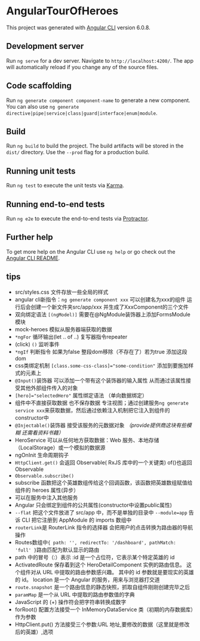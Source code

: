# AngularTourOfHeroes

This project was generated with [Angular CLI](https://github.com/angular/angular-cli) version 6.0.8.

## Development server

Run `ng serve` for a dev server. Navigate to `http://localhost:4200/`. The app will automatically reload if you change any of the source files.

## Code scaffolding

Run `ng generate component component-name` to generate a new component. You can also use `ng generate directive|pipe|service|class|guard|interface|enum|module`.

## Build

Run `ng build` to build the project. The build artifacts will be stored in the `dist/` directory. Use the `--prod` flag for a production build.

## Running unit tests

Run `ng test` to execute the unit tests via [Karma](https://karma-runner.github.io).

## Running end-to-end tests

Run `ng e2e` to execute the end-to-end tests via [Protractor](http://www.protractortest.org/).

## Further help

To get more help on the Angular CLI use `ng help` or go check out the [Angular CLI README](https://github.com/angular/angular-cli/blob/master/README.md).

## tips
- src/styles.css 文件存放一些全局的样式
- angular cli新指令：`ng generate component xxx` 可以创建名为xxx的组件 
  运行后会创建一个新文件夹src/app/xxx 并生成了XxxComponent的三个文件
- 双向绑定语法 `[(ngModel)]` 需要在@NgModule装饰器上添加FormsModule模块
- mock-heroes 模拟从服务器端获取的数据
- `*ngFor` 循环输出(let .. of ..) 复写器指令repeater
- (click) `()` 监听事件
- `*ngIf` 判断指令 如果为false 整段dom移除（不存在了）若为true 添加这段dom
- css类绑定机制 `[class.some-css-class]="some-condition"` 添加到要施加样式的元素上
- `@Input()`装饰器 可以添加一个带有这个装饰器的输入属性 从而通过该属性接受其他外部组件传入的对象
- `[hero]="selectedHero"` 属性绑定语法 （单向数据绑定）
- 组件中不直接获取数据 也不保存数据 专注视图；通过创建服务`ng generate service xxx`来获取数据，然后通过依赖注入机制把它注入到组件的constructor中
- `@Injectable()`装饰器 接受该服务的元数据对象 _（provide提供商这块有些模糊 还需看资料书籍）_
- HeroService 可以从任何地方获取数据：Web 服务、本地存储（LocalStorage）或一个模拟的数据源
- ngOnInit 生命周期钩子
- `HttpClient.get()` 会返回 Observable( RxJS 库中的一个关键类) of()也返回Observable
- `Observable.subscribe()` 
- subscribe 函数把这个英雄数组传给这个回调函数，该函数把英雄数组赋值给组件的 heroes 属性(异步）
- 可以在服务中注入其他服务
- Angular 只会绑定到组件的公共属性(constructor中设置public属性)
- `--flat` 把这个文件放进了 src/app 中，而不是单独的目录中
  `--module=app` 告诉 CLI 把它注册到 AppModule 的 imports 数组中
- `routerLink`是 RouterLink 指令的选择器 会把用户的点击转换为路由器的导航操作
- Routes数组中`{ path: '', redirectTo: '/dashboard', pathMatch: 'full' }`路由匹配为默认显示的路由
- path 中的冒号（:）表示 :id 是一个占位符，它表示某个特定英雄的 id
- ActivatedRoute 保存着到这个 HeroDetailComponent 实例的路由信息。 这个组件对从 URL 中提取的路由参数感兴趣。 其中的 id 参数就是要现实的英雄的 id。
  location 是一个 Angular 的服务，用来与浏览器打交道
- `route.snapshot` 是一个路由信息的静态快照，抓取自组件刚刚创建完毕之后
- `paramMap` 是一个从 URL 中提取的路由参数值的字典
- JavaScript 的 (+) 操作符会把字符串转换成数字
- forRoot() 配置方法接受一个 InMemoryDataService 类（初期的内存数据库）作为参数
- HttpClient.put() 方法接受三个参数:URL 地址,要修改的数据（这里就是修改后的英雄）,选项


